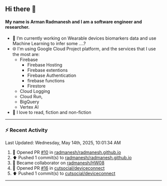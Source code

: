 ## Hi there 👋

#### My name is Arman Radmanesh and I am a software engineer and researcher.

- 🔭 I’m currently working on Wearable devices biomarkers data and use Machine Learning to infer some ....?
- 🌐 I'm using Google Cloud Project platform, and the services that I use the most are:
  - Firebase
     - Firebase Hosting
     - Firebase extentions 
     - Firebase Authentication
     - firebase functions
     - Firestore
  - Cloud Logging
  - Cloud Run,
  - BigQuery
  - Vertex AI
- 📖 I love to read, fiction and non-fiction

---

### :zap: Recent Activity

<!--START_SECTION:activity-->
<!--END_SECTION:activity-->

<!--RECENT_ACTIVITY:last_update-->
Last Updated: Wednesday, May 14th, 2025, 10:01:34 AM
<!--RECENT_ACTIVITY:last_update_end-->

<!--RECENT_ACTIVITY:start-->
1. 💪 Opened PR [#10](https://github.com/radmanesh/radmanesh.github.io/pull/10) in [radmanesh/radmanesh.github.io](https://github.com/radmanesh/radmanesh.github.io)
2. ⬆️ Pushed 1 commit(s) to [radmanesh/radmanesh.github.io](https://github.com/radmanesh/radmanesh.github.io)
3. 🤝 Became collaborator on [radmanesh/HW08](https://github.com/radmanesh/HW08)
4. 💪 Opened PR [#16](https://github.com/cutsocial/deviceconnect/pull/16) in [cutsocial/deviceconnect](https://github.com/cutsocial/deviceconnect)
5. ⬆️ Pushed 1 commit(s) to [cutsocial/deviceconnect](https://github.com/cutsocial/deviceconnect)
<!--RECENT_ACTIVITY:end-->

---

<!--
**radmanesh/radmanesh** is a ✨ _special_ ✨ repository because its `README.md` (this file) appears on your GitHub profile.

Here are some ideas to get you started:

- 🔭 I’m currently working on ...
- 🌱 I’m currently learning ...
- 👯 I’m looking to collaborate on ...
- 🤔 I’m looking for help with ...
- 💬 Ask me about ...
- 📫 How to reach me: ...
- 😄 Pronouns: ...
- ⚡ Fun fact: ...
-->
